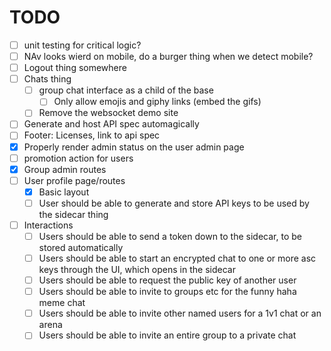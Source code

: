# TODO


- [ ] unit testing for critical logic?
- [ ] NAv looks wierd on mobile, do a burger thing when we detect mobile?
- [ ] Logout thing somewhere
- [ ] Chats thing
  - [ ] group chat interface as a child of the base
    - [ ] Only allow emojis and giphy links (embed the gifs)
  - [ ] Remove the websocket demo site
- [ ] Generate and host API spec automagically
- [ ] Footer: Licenses, link to api spec
- [x] Properly render admin status on the user admin page
- [ ] promotion action for users
- [x] Group admin routes
- [ ] User profile page/routes
  - [x] Basic layout
  - [ ] User should be able to generate and store API keys to be used by the sidecar thing
- [ ] Interactions
  - [ ] Users should be able to send a token down to the sidecar, to be stored automatically
  - [ ] Users should be able to start an encrypted chat to one or more asc keys through the UI, which opens in the sidecar
  - [ ] Users should be able to request the public key of another user
  - [ ] Users should be able to invite to groups etc for the funny haha meme chat
  - [ ] Users should be able to invite other named users for a 1v1 chat or an arena
  - [ ] Users should be able to invite an entire group to a private chat
